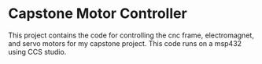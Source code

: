 # Capstone Motor Controller

This project contains the code for controlling the cnc frame, electromagnet, and servo motors for my capstone project. This code runs on a msp432 using CCS studio.
